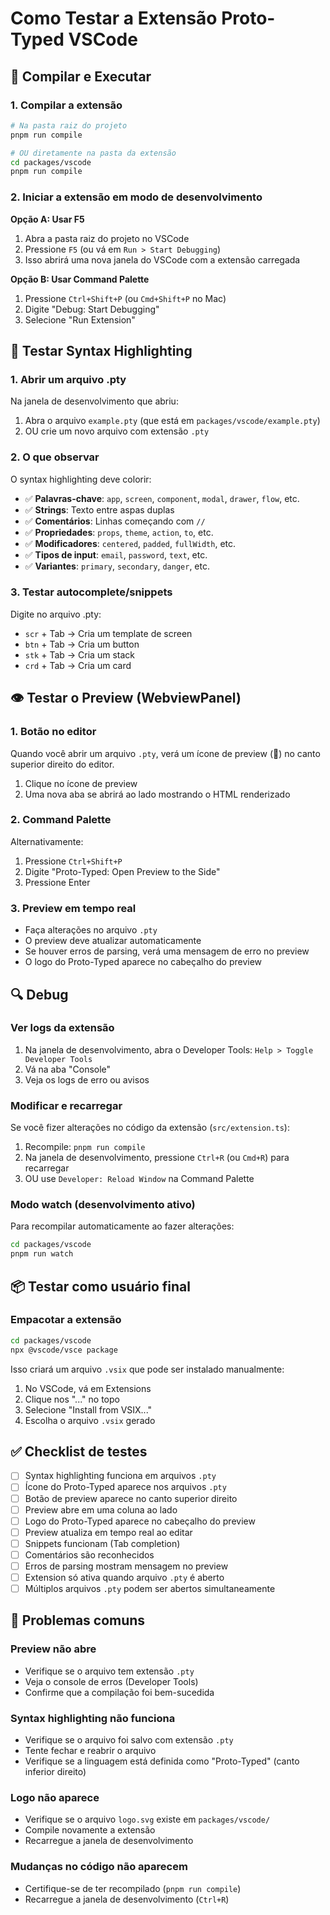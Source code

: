 # Como Testar a Extensão Proto-Typed VSCode

## 🚀 Compilar e Executar

### 1. Compilar a extensão
```bash
# Na pasta raiz do projeto
pnpm run compile

# OU diretamente na pasta da extensão
cd packages/vscode
pnpm run compile
```

### 2. Iniciar a extensão em modo de desenvolvimento

**Opção A: Usar F5**
1. Abra a pasta raiz do projeto no VSCode
2. Pressione `F5` (ou vá em `Run > Start Debugging`)
3. Isso abrirá uma nova janela do VSCode com a extensão carregada

**Opção B: Usar Command Palette**
1. Pressione `Ctrl+Shift+P` (ou `Cmd+Shift+P` no Mac)
2. Digite "Debug: Start Debugging"
3. Selecione "Run Extension"

## 🎨 Testar Syntax Highlighting

### 1. Abrir um arquivo .pty
Na janela de desenvolvimento que abriu:
1. Abra o arquivo `example.pty` (que está em `packages/vscode/example.pty`)
2. OU crie um novo arquivo com extensão `.pty`

### 2. O que observar
O syntax highlighting deve colorir:
- ✅ **Palavras-chave**: `app`, `screen`, `component`, `modal`, `drawer`, `flow`, etc.
- ✅ **Strings**: Texto entre aspas duplas
- ✅ **Comentários**: Linhas começando com `//`
- ✅ **Propriedades**: `props`, `theme`, `action`, `to`, etc.
- ✅ **Modificadores**: `centered`, `padded`, `fullWidth`, etc.
- ✅ **Tipos de input**: `email`, `password`, `text`, etc.
- ✅ **Variantes**: `primary`, `secondary`, `danger`, etc.

### 3. Testar autocomplete/snippets
Digite no arquivo .pty:
- `scr` + Tab → Cria um template de screen
- `btn` + Tab → Cria um button
- `stk` + Tab → Cria um stack
- `crd` + Tab → Cria um card

## 👁️ Testar o Preview (WebviewPanel)

### 1. Botão no editor
Quando você abrir um arquivo `.pty`, verá um ícone de preview (📄) no canto superior direito do editor.

1. Clique no ícone de preview
2. Uma nova aba se abrirá ao lado mostrando o HTML renderizado

### 2. Command Palette
Alternativamente:
1. Pressione `Ctrl+Shift+P`
2. Digite "Proto-Typed: Open Preview to the Side"
3. Pressione Enter

### 3. Preview em tempo real
- Faça alterações no arquivo `.pty`
- O preview deve atualizar automaticamente
- Se houver erros de parsing, verá uma mensagem de erro no preview
- O logo do Proto-Typed aparece no cabeçalho do preview

## 🔍 Debug

### Ver logs da extensão
1. Na janela de desenvolvimento, abra o Developer Tools: `Help > Toggle Developer Tools`
2. Vá na aba "Console"
3. Veja os logs de erro ou avisos

### Modificar e recarregar
Se você fizer alterações no código da extensão (`src/extension.ts`):
1. Recompile: `pnpm run compile`
2. Na janela de desenvolvimento, pressione `Ctrl+R` (ou `Cmd+R`) para recarregar
3. OU use `Developer: Reload Window` na Command Palette

### Modo watch (desenvolvimento ativo)
Para recompilar automaticamente ao fazer alterações:
```bash
cd packages/vscode
pnpm run watch
```

## 📦 Testar como usuário final

### Empacotar a extensão
```bash
cd packages/vscode
npx @vscode/vsce package
```

Isso criará um arquivo `.vsix` que pode ser instalado manualmente:
1. No VSCode, vá em Extensions
2. Clique nos "..." no topo
3. Selecione "Install from VSIX..."
4. Escolha o arquivo `.vsix` gerado

## ✅ Checklist de testes

- [ ] Syntax highlighting funciona em arquivos `.pty`
- [ ] Ícone do Proto-Typed aparece nos arquivos `.pty`
- [ ] Botão de preview aparece no canto superior direito
- [ ] Preview abre em uma coluna ao lado
- [ ] Logo do Proto-Typed aparece no cabeçalho do preview
- [ ] Preview atualiza em tempo real ao editar
- [ ] Snippets funcionam (Tab completion)
- [ ] Comentários são reconhecidos
- [ ] Erros de parsing mostram mensagem no preview
- [ ] Extension só ativa quando arquivo `.pty` é aberto
- [ ] Múltiplos arquivos `.pty` podem ser abertos simultaneamente

## 🐛 Problemas comuns

### Preview não abre
- Verifique se o arquivo tem extensão `.pty`
- Veja o console de erros (Developer Tools)
- Confirme que a compilação foi bem-sucedida

### Syntax highlighting não funciona
- Verifique se o arquivo foi salvo com extensão `.pty`
- Tente fechar e reabrir o arquivo
- Verifique se a linguagem está definida como "Proto-Typed" (canto inferior direito)

### Logo não aparece
- Verifique se o arquivo `logo.svg` existe em `packages/vscode/`
- Compile novamente a extensão
- Recarregue a janela de desenvolvimento

### Mudanças no código não aparecem
- Certifique-se de ter recompilado (`pnpm run compile`)
- Recarregue a janela de desenvolvimento (`Ctrl+R`)

